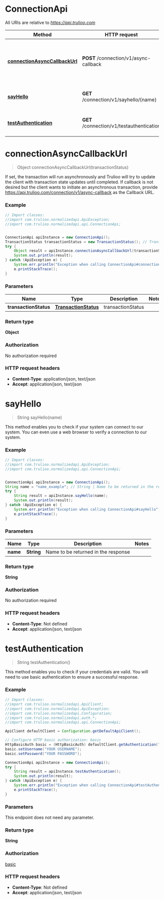 # ConnectionApi

All URIs are relative to *https://api.trulioo.com*

Method | HTTP request | Description
------------- | ------------- | -------------
[**connectionAsyncCallbackUrl**](ConnectionApi.md#connectionAsyncCallbackUrl) | **POST** /connection/v1/async-callback | If set, the transaction will run asynchronously and Trulioo will try to update the client with transaction state updates until completed. If callback is not desired but the client wants to initiate an asynchronous transaction, provide https://api.trulioo.com/connection/v1/async-callback as the Callback URL.
[**sayHello**](ConnectionApi.md#sayHello) | **GET** /connection/v1/sayhello/{name} | This method enables you to check if your system can connect to our system. You can even use a web browser to verify a connection to our system.
[**testAuthentication**](ConnectionApi.md#testAuthentication) | **GET** /connection/v1/testauthentication | This method enables you to check if your credentials are valid. You will need to use basic authentication to ensure a successful response.


<a name="connectionAsyncCallbackUrl"></a>
# **connectionAsyncCallbackUrl**
> Object connectionAsyncCallbackUrl(transactionStatus)

If set, the transaction will run asynchronously and Trulioo will try to update the client with transaction state updates until completed. If callback is not desired but the client wants to initiate an asynchronous transaction, provide https://api.trulioo.com/connection/v1/async-callback as the Callback URL.

### Example
```java
// Import classes:
//import com.trulioo.normalizedapi.ApiException;
//import com.trulioo.normalizedapi.api.ConnectionApi;


ConnectionApi apiInstance = new ConnectionApi();
TransactionStatus transactionStatus = new TransactionStatus(); // TransactionStatus | transactionStatus
try {
    Object result = apiInstance.connectionAsyncCallbackUrl(transactionStatus);
    System.out.println(result);
} catch (ApiException e) {
    System.err.println("Exception when calling ConnectionApi#connectionAsyncCallbackUrl");
    e.printStackTrace();
}
```

### Parameters

Name | Type | Description  | Notes
------------- | ------------- | ------------- | -------------
 **transactionStatus** | [**TransactionStatus**](TransactionStatus.md)| transactionStatus |

### Return type

**Object**

### Authorization

No authorization required

### HTTP request headers

 - **Content-Type**: application/json, text/json
 - **Accept**: application/json, text/json

<a name="sayHello"></a>
# **sayHello**
> String sayHello(name)

This method enables you to check if your system can connect to our system. You can even use a web browser to verify a connection to our system.

### Example
```java
// Import classes:
//import com.trulioo.normalizedapi.ApiException;
//import com.trulioo.normalizedapi.api.ConnectionApi;


ConnectionApi apiInstance = new ConnectionApi();
String name = "name_example"; // String | Name to be returned in the response
try {
    String result = apiInstance.sayHello(name);
    System.out.println(result);
} catch (ApiException e) {
    System.err.println("Exception when calling ConnectionApi#sayHello");
    e.printStackTrace();
}
```

### Parameters

Name | Type | Description  | Notes
------------- | ------------- | ------------- | -------------
 **name** | **String**| Name to be returned in the response |

### Return type

**String**

### Authorization

No authorization required

### HTTP request headers

 - **Content-Type**: Not defined
 - **Accept**: application/json, text/json

<a name="testAuthentication"></a>
# **testAuthentication**
> String testAuthentication()

This method enables you to check if your credentials are valid. You will need to use basic authentication to ensure a successful response.

### Example
```java
// Import classes:
//import com.trulioo.normalizedapi.ApiClient;
//import com.trulioo.normalizedapi.ApiException;
//import com.trulioo.normalizedapi.Configuration;
//import com.trulioo.normalizedapi.auth.*;
//import com.trulioo.normalizedapi.api.ConnectionApi;

ApiClient defaultClient = Configuration.getDefaultApiClient();

// Configure HTTP basic authorization: basic
HttpBasicAuth basic = (HttpBasicAuth) defaultClient.getAuthentication("basic");
basic.setUsername("YOUR USERNAME");
basic.setPassword("YOUR PASSWORD");

ConnectionApi apiInstance = new ConnectionApi();
try {
    String result = apiInstance.testAuthentication();
    System.out.println(result);
} catch (ApiException e) {
    System.err.println("Exception when calling ConnectionApi#testAuthentication");
    e.printStackTrace();
}
```

### Parameters
This endpoint does not need any parameter.

### Return type

**String**

### Authorization

[basic](../README.md#basic)

### HTTP request headers

 - **Content-Type**: Not defined
 - **Accept**: application/json, text/json


